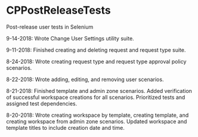 # CPPostReleaseTests
Post-release user tests in Selenium

9-14-2018: Wrote Change User Settings utility suite.

9-11-2018: Finished creating and deleting request and request type suite.

8-24-2018: Wrote creating request type and request type approval policy scenarios. 

8-22-2018: Wrote adding, editing, and removing user scenarios. 

8-21-2018: Finished template and admin zone scenarios. Added verification of successful workspace creations for all scenarios. Prioritized tests and assigned test dependencies. 

8-20-2018: Wrote creating workspace by template, creating template, and creating workspace from admin zone scenarios. Updated workspace and template titles to include creation date and time. 

